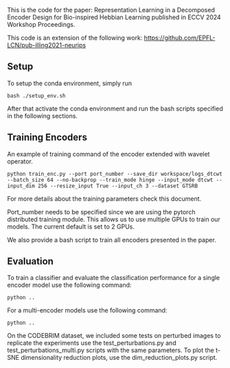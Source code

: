 
This is the code for the paper: Representation Learning in a Decomposed Encoder Design for Bio-inspired Hebbian Learning published in ECCV 2024 Workshop Proceedings.

This code is an extension of the following work: 
https://github.com/EPFL-LCN/pub-illing2021-neurips  

## Setup ##

To setup the conda environment, simply run
```
bash ./setup_env.sh
```
After that activate the conda environment and run the bash scripts specified in the following sections.



## Training Encoders ##

An example of training command of the encoder extended with wavelet operator.
```
python train_enc.py --port port_number --save_dir workspace/logs_dtcwt --batch_size 64 --no-backprop --train_mode hinge --input_mode dtcwt --input_dim 256 --resize_input True --input_ch 3 --dataset GTSRB
```
For more details about the training parameters check this document.  

Port_number needs to be specified since we are using the pytorch distributed training module. This allows us to use multiple GPUs to train our models. 
The current default is set to 2 GPUs. 


We also provide a bash script to train all encoders presented in the paper. 


## Evaluation ##

To train a classifier and evaluate the classification performance for a single encoder model use the following command:
```
python ..
```

For a multi-encoder models use the following command:

```
python ..
```

On the CODEBRIM dataset, we included some tests on perturbed images to replicate the experiments use the test_perturbations.py and test_perturbations_multi.py scripts with the same parameters.
To plot the t-SNE dimensionality reduction plots, use the dim_reduction_plots.py script.
